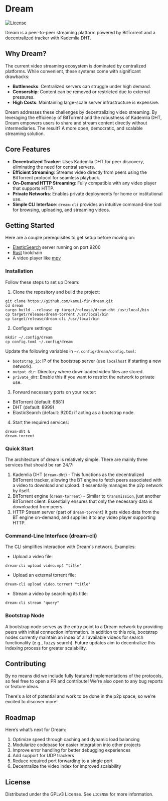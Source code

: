 # Dream

[![License](https://img.shields.io/badge/license-GPLv3-blue)](LICENSE)

Dream is a peer-to-peer streaming platform powered by BitTorrent and a decentralized tracker with Kademlia DHT.

## **Why Dream?**

The current video streaming ecosystem is dominated by centralized platforms. While convenient, these systems come with significant drawbacks:

-   **Bottlenecks**: Centralized servers can struggle under high demand.
-   **Censorship**: Content can be removed or restricted due to external pressures.
-   **High Costs**: Maintaining large-scale server infrastructure is expensive.

Dream addresses these challenges by decentralizing video streaming. By leveraging the efficiency of BitTorrent and the robustness of Kademlia DHT, Dream empowers users to share and stream content directly without intermediaries. The result? A more open, democratic, and scalable streaming solution.

## **Core Features**

-   **Decentralized Tracker**: Uses Kademlia DHT for peer discovery, eliminating the need for central servers.
-   **Efficient Streaming**: Streams video directly from peers using the BitTorrent protocol for seamless playback.
-   **On-Demand HTTP Streaming**: Fully compatible with any video player that supports HTTP.
-   **Private Networks**: Enables private deployments for home or institutional use.
-   **Simple CLI Interface**: `dream-cli` provides an intuitive command-line tool for browsing, uploading, and streaming videos.

## Getting Started

Here are a couple prerequisites to get setup before moving on:

-   [ElasticSearch](https://www.elastic.co/guide/en/elasticsearch/reference/current/setup.html) server running on port 9200
-   [Rust](https://rustup.rs/) toolchain
-   A video player like [mpv](https://mpv.io/)

### **Installation**

Follow these steps to set up Dream:

1. Clone the repository and build the project:

```
git clone https://github.com/kamui-fin/dream.git
cd dream
cargo build --release cp target/release/dream-dht /usr/local/bin
cp target/release/dream-torrent /usr/local/bin
cp target/release/dream-cli /usr/local/bin
```

2. Configure settings:

```ck
mkdir ~/.config/dream
cp config.toml ~/.config/dream
```

Update the following variables in `~/.config/dream/config.toml`:

-   `bootstrap_ip`: IP of the bootstrap server (use `localhost` if starting a new network).
-   `output_dir`: Directory where downloaded video files are stored.
-   `private_dht`: Enable this if you want to restrict the network to private use.

3. Forward necessary ports on your router:

-   BitTorrent (default: 6881)
-   DHT (default: 8999)
-   ElasticSearch (default: 9200) if acting as a bootstrap node.

4. Start the required services:

```
dream-dht &
dream-torrent
```

### Quick Start

The architecture of dream is relatively simple. There are mainly three services that should be ran 24/7:

1. Kademlia DHT (`dream-dht`) - This functions as the decentralized BitTorrent tracker, allowing the BT engine to fetch peers associated with a video to download and upload. It essentially manages the p2p network by itself.
2. BitTorrent engine (`dream-torrent`) - Similar to `transmission`, just another BitTorrent client. Essentially ensures that only the necessary data is downloaded from peers.
3. HTTP Stream server (part of `dream-torrent`) It gets video data from the BT engine on-demand, and supplies it to any video player supporting HTTP.

### Command-Line Interface (dream-cli)

The CLI simplifies interaction with Dream's network. Examples:

-   Upload a video file:

```
dream-cli upload video.mp4 "title"
```

-   Upload an external torrent file:

```
dream-cli upload video.torrent "title"
```

-   Stream a video by searching its title:

```
dream-cli stream "query"
```

### Bootstrap Node

A bootstrap node serves as the entry point to a Dream network by providing peers with initial connection information. In addition to this role, bootstrap nodes currently maintain an index of all available videos for search functionality (e.g., fuzzy search). Future updates aim to decentralize this indexing process for greater scalability.

## Contributing

By no means did we include fully featured implementations of the protocols, so feel free to open a PR and contribute! We're also open to any bug reports or feature ideas.

There's a lot of potential and work to be done in the p2p space, so we're excited to discover more!

## Roadmap

Here’s what’s next for Dream:

1.  Optimize speed through caching and dynamic load balancing
2.  Modularize codebase for easier integration into other projects
3.  Improve error handling for better debugging experiences
4.  Add support for UDP trackers
5.  Reduce required port forwarding to a single port
6.  Decentralize the video index for improved scalability

## License

Distributed under the GPLv3 License. See `LICENSE` for more information.

